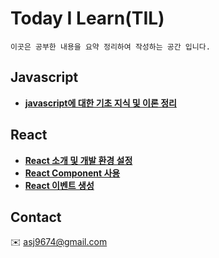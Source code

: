 
# Today I Learn(TIL) 
    이곳은 공부한 내용을 요약 정리하여 작성하는 공간 입니다.

## Javascript
  * **[javascript에 대한 기초 지식 및 이론 정리](./javascript.md)** 

## React
 * **[React 소개 및 개발 환경 설정](./react.md)**
 * **[React Component 사용](./react_02.md)**
 * **[React 이벤트 생성](./react_03.md)**


## Contact 
:envelope: asj9674@gmail.com
